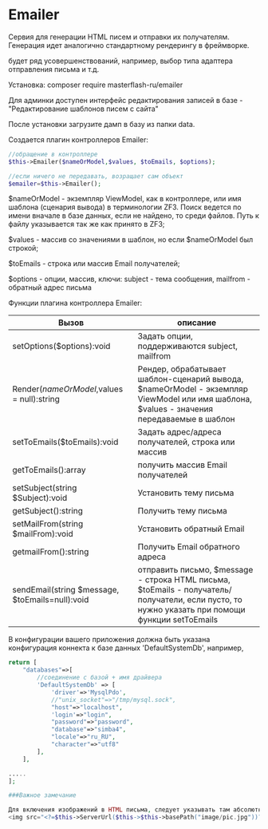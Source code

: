 # Emailer

Сервия для генерации HTML писем и отправки их получателям. Генерация идет аналогично стандартному рендерингу в фреймворке.

будет ряд усовершенствований, например, выбор типа адаптера отправления письма и т.д.

Установка: composer require masterflash-ru/emailer

Для админки доступен интерфейс редактирования записей в базе - "Редактирование шаблонов писем с сайта"

После установки загрузите дамп в базу из папки data.

Создается плагин контроллеров Emailer:

```php
//обращение в контроллере
$this->Emailer($nameOrModel,$values, $toEmails, $options);

//если ничего не передавать, возращает сам объект 
$emailer=$this->Emailer();
```
$nameOrModel - экземпляр ViewModel, как в контроллере, или имя шаблона (сценария вывода) в терминологии ZF3.
Поиск ведется по имени вначале в базе данных, если не найдено, то среди файлов. Путь к файлу указывается так же как принято в ZF3;

$values - массив со значениями в шаблон, но если $nameOrModel был строкой;

$toEmails - строка или массив Email получателей;

$options - опции, массив, ключи: subject - тема сообщения, mailfrom - обратный адрес письма

Функции плагина контроллера Emailer:

Вызов | описание
------|--------------
setOptions($options):void | Задать опции, поддерживаются  subject, mailfrom
Render($nameOrModel,$values = null):string | Рендер, обрабатывает шаблон-сценарий вывода, $nameOrModel - экземпляр ViewModel или имя шаблона, $values - значения передаваемые в шаблон
setToEmails($toEmails):void | Задать адрес/адреса получателей, строка или массив
getToEmails():array | получить массив Email получателей
setSubject(string $Subject):void | Установить тему письма
getSubject():string | Получить тему письма
setMailFrom(string $mailFrom):void | Установить обратный Email
getmailFrom():string | Получить Email обратного адреса
sendEmail(string $message, $toEmails=null):void | отправить письмо, $message - строка HTML письма, $toEmails - получатель/получатели, если пусто, то нужно указать при помощи функции setToEmails

В конфигурации вашего приложения должна быть указана конфигурация коннекта к базе данных 'DefaultSystemDb', например,
```php
return [
    "databases"=>[
        //соединение с базой + имя драйвера
        'DefaultSystemDb' => [
            'driver'=>'MysqlPdo',
            //"unix_socket"=>"/tmp/mysql.sock",
            "host"=>"localhost",
            'login'=>"login",
            "password"=>"password",
            "database"=>"simba4",
            "locale"=>"ru_RU",
            "character"=>"utf8"
        ],
    ],

.....
];

###Важное замечание

Для включения изображений в HTML письма, следует указывать там абсолютные адреса, использовать помощник View-а ServerUrl(), например, 
<img src="<?=$this->ServerUrl($this->$this->basePath("image/pic.jpg"))?>" alt="">
